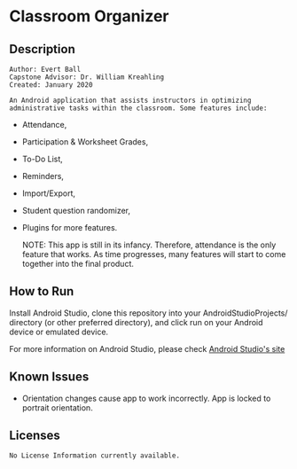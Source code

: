 # Classroom Organizer

## Description

    Author: Evert Ball
    Capstone Advisor: Dr. William Kreahling
    Created: January 2020

    An Android application that assists instructors in optimizing 
    administrative tasks within the classroom. Some features include:

* Attendance,
* Participation & Worksheet Grades,
* To-Do List,
* Reminders,
* Import/Export,
* Student question randomizer,
* Plugins for more features.
    
    NOTE: This app is still in its infancy. Therefore, attendance is the only 
    feature that works. As time progresses, many features will start to come
    together into the final product.
    

## How to Run
   
   Install Android Studio, clone this repository into your 
   AndroidStudioProjects/ directory (or other preferred directory), and click
   run on your Android device or emulated device.
   
   For more information on Android Studio, please check 
   [Android Studio's site](https://developer.android.com/studio/)

## Known Issues

* Orientation changes cause app to work incorrectly. App is locked to portrait orientation.

## Licenses

    No License Information currently available.
